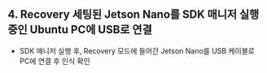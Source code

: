 
## 4. Recovery 세팅된 Jetson Nano를 SDK 매니저 실행 중인 Ubuntu PC에 USB로 연결
- SDK 매니저 실행 후, Recovery 모드에 들어간 Jetson Nano를 USB 케이블로 PC에 연결 후 인식 확인